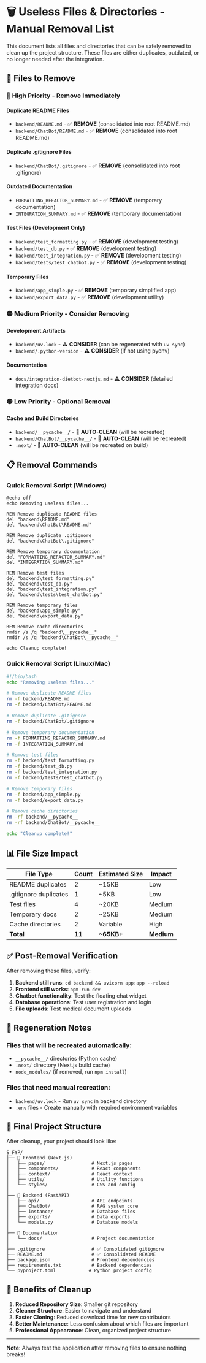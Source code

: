 # 🗑️ Useless Files & Directories - Manual Removal List

This document lists all files and directories that can be safely removed to clean up the project structure. These files are either duplicates, outdated, or no longer needed after the integration.

## 📁 Files to Remove

### 🔴 **High Priority - Remove Immediately**

#### Duplicate README Files
- `backend/README.md` - ✅ **REMOVE** (consolidated into root README.md)
- `backend/ChatBot/README.md` - ✅ **REMOVE** (consolidated into root README.md)

#### Duplicate .gitignore Files
- `backend/ChatBot/.gitignore` - ✅ **REMOVE** (consolidated into root .gitignore)

#### Outdated Documentation
- `FORMATTING_REFACTOR_SUMMARY.md` - ✅ **REMOVE** (temporary documentation)
- `INTEGRATION_SUMMARY.md` - ✅ **REMOVE** (temporary documentation)

#### Test Files (Development Only)
- `backend/test_formatting.py` - ✅ **REMOVE** (development testing)
- `backend/test_db.py` - ✅ **REMOVE** (development testing)
- `backend/test_integration.py` - ✅ **REMOVE** (development testing)
- `backend/tests/test_chatbot.py` - ✅ **REMOVE** (development testing)

#### Temporary Files
- `backend/app_simple.py` - ✅ **REMOVE** (temporary simplified app)
- `backend/export_data.py` - ✅ **REMOVE** (development utility)

### 🟡 **Medium Priority - Consider Removing**

#### Development Artifacts
- `backend/uv.lock` - ⚠️ **CONSIDER** (can be regenerated with `uv sync`)
- `backend/.python-version` - ⚠️ **CONSIDER** (if not using pyenv)

#### Documentation
- `docs/integration-dietbot-nextjs.md` - ⚠️ **CONSIDER** (detailed integration docs)

### 🟢 **Low Priority - Optional Removal**

#### Cache and Build Directories
- `backend/__pycache__/` - 🔄 **AUTO-CLEAN** (will be recreated)
- `backend/ChatBot/__pycache__/` - 🔄 **AUTO-CLEAN** (will be recreated)
- `.next/` - 🔄 **AUTO-CLEAN** (will be recreated on build)

## 📋 Removal Commands

### Quick Removal Script (Windows)
```batch
@echo off
echo Removing useless files...

REM Remove duplicate README files
del "backend\README.md"
del "backend\ChatBot\README.md"

REM Remove duplicate .gitignore
del "backend\ChatBot\.gitignore"

REM Remove temporary documentation
del "FORMATTING_REFACTOR_SUMMARY.md"
del "INTEGRATION_SUMMARY.md"

REM Remove test files
del "backend\test_formatting.py"
del "backend\test_db.py"
del "backend\test_integration.py"
del "backend\tests\test_chatbot.py"

REM Remove temporary files
del "backend\app_simple.py"
del "backend\export_data.py"

REM Remove cache directories
rmdir /s /q "backend\__pycache__"
rmdir /s /q "backend\ChatBot\__pycache__"

echo Cleanup complete!
```

### Quick Removal Script (Linux/Mac)
```bash
#!/bin/bash
echo "Removing useless files..."

# Remove duplicate README files
rm -f backend/README.md
rm -f backend/ChatBot/README.md

# Remove duplicate .gitignore
rm -f backend/ChatBot/.gitignore

# Remove temporary documentation
rm -f FORMATTING_REFACTOR_SUMMARY.md
rm -f INTEGRATION_SUMMARY.md

# Remove test files
rm -f backend/test_formatting.py
rm -f backend/test_db.py
rm -f backend/test_integration.py
rm -f backend/tests/test_chatbot.py

# Remove temporary files
rm -f backend/app_simple.py
rm -f backend/export_data.py

# Remove cache directories
rm -rf backend/__pycache__
rm -rf backend/ChatBot/__pycache__

echo "Cleanup complete!"
```

## 📊 File Size Impact

| File Type | Count | Estimated Size | Impact |
|-----------|-------|----------------|---------|
| README duplicates | 2 | ~15KB | Low |
| .gitignore duplicates | 1 | ~5KB | Low |
| Test files | 4 | ~20KB | Medium |
| Temporary docs | 2 | ~25KB | Medium |
| Cache directories | 2 | Variable | High |
| **Total** | **11** | **~65KB+** | **Medium** |

## ✅ Post-Removal Verification

After removing these files, verify:

1. **Backend still runs**: `cd backend && uvicorn app:app --reload`
2. **Frontend still works**: `npm run dev`
3. **Chatbot functionality**: Test the floating chat widget
4. **Database operations**: Test user registration and login
5. **File uploads**: Test medical document uploads

## 🔄 Regeneration Notes

### Files that will be recreated automatically:
- `__pycache__/` directories (Python cache)
- `.next/` directory (Next.js build cache)
- `node_modules/` (if removed, run `npm install`)

### Files that need manual recreation:
- `backend/uv.lock` - Run `uv sync` in backend directory
- `.env` files - Create manually with required environment variables

## 📝 Final Project Structure

After cleanup, your project should look like:

```
S_FYP/
├── 📁 Frontend (Next.js)
│   ├── pages/                 # Next.js pages
│   ├── components/            # React components
│   ├── context/               # React context
│   ├── utils/                 # Utility functions
│   └── styles/                # CSS and config
│
├── 📁 Backend (FastAPI)
│   ├── api/                   # API endpoints
│   ├── ChatBot/               # RAG system core
│   ├── instance/              # Database files
│   ├── exports/               # Data exports
│   └── models.py              # Database models
│
├── 📁 Documentation
│   └── docs/                  # Project documentation
│
├── .gitignore                 # ✅ Consolidated gitignore
├── README.md                  # ✅ Consolidated README
├── package.json               # Frontend dependencies
├── requirements.txt           # Backend dependencies
└── pyproject.toml            # Python project config
```

## 🎯 Benefits of Cleanup

1. **Reduced Repository Size**: Smaller git repository
2. **Cleaner Structure**: Easier to navigate and understand
3. **Faster Cloning**: Reduced download time for new contributors
4. **Better Maintenance**: Less confusion about which files are important
5. **Professional Appearance**: Clean, organized project structure

---

**Note**: Always test the application after removing files to ensure nothing breaks!
